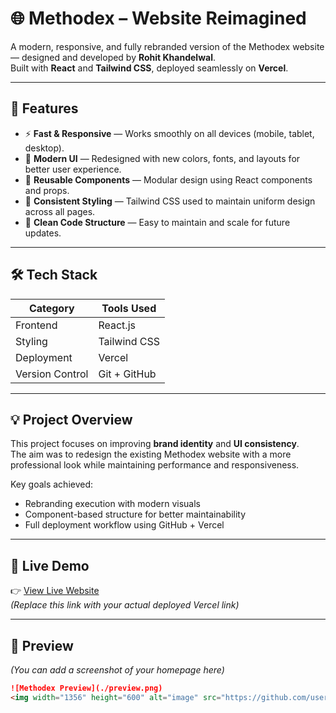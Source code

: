 # 🌐 Methodex – Website Reimagined

A modern, responsive, and fully rebranded version of the Methodex website — designed and developed by **Rohit Khandelwal**.  
Built with **React** and **Tailwind CSS**, deployed seamlessly on **Vercel**.

---

## 🚀 Features

- ⚡ **Fast & Responsive** — Works smoothly on all devices (mobile, tablet, desktop).  
- 🎨 **Modern UI** — Redesigned with new colors, fonts, and layouts for better user experience.  
- 🧩 **Reusable Components** — Modular design using React components and props.  
- 🎯 **Consistent Styling** — Tailwind CSS used to maintain uniform design across all pages.  
- 🔄 **Clean Code Structure** — Easy to maintain and scale for future updates.

---

## 🛠️ Tech Stack

| Category | Tools Used |
|-----------|-------------|
| Frontend | React.js |
| Styling | Tailwind CSS |
| Deployment | Vercel |
| Version Control | Git + GitHub |

---

## 💡 Project Overview

This project focuses on improving **brand identity** and **UI consistency**.  
The aim was to redesign the existing Methodex website with a more professional look while maintaining performance and responsiveness.

Key goals achieved:
- Rebranding execution with modern visuals  
- Component-based structure for better maintainability  
- Full deployment workflow using GitHub + Vercel  

---

## 🔗 Live Demo

👉 [View Live Website](https://methodex-redesign.vercel.app/)  
*(Replace this link with your actual deployed Vercel link)*

---

## 📸 Preview

*(You can add a screenshot of your homepage here)*  
```md
![Methodex Preview](./preview.png)
<img width="1356" height="600" alt="image" src="https://github.com/user-attachments/assets/c0e75817-3da9-4fd9-b53c-d963657f744a" />

